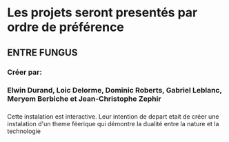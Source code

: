 # Les projets seront presentés par ordre de préférence 
## ENTRE FUNGUS
### Créer par:
### Elwin Durand, Loic Delorme, Dominic Roberts, Gabriel Leblanc, Meryem Berbiche et Jean-Christophe Zephir
###
Cette instalation est interactive. Leur intention de depart etait de créer une instalation d'un theme féerique qui démontre la dualité entre la nature et la technologie
